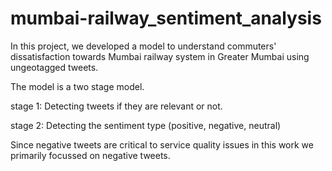 # mumbai-railway_sentiment_analysis
In this project, we developed a model to understand commuters' dissatisfaction towards Mumbai railway system in Greater Mumbai using ungeotagged tweets. 

The model is a two stage model.

stage 1: Detecting tweets if they are relevant or not.

stage 2: Detecting the sentiment type (positive, negative, neutral) 

Since negative tweets are critical to service quality issues in this work we primarily focussed on negative tweets.
